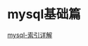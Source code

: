 # mysql基础篇
<a href="https://mp.weixin.qq.com/s?__biz=Mzg3MDI0MDAxMg==&mid=2247483758&idx=1&sn=bd393278cfce46dcf8cd6eeaf793f818&chksm=ce919b0df9e6121bf5428beaf09d500910d037ccf70f393c9002f47bed6d80e3671e8c8da77e#rd">mysql-索引详解</a>
